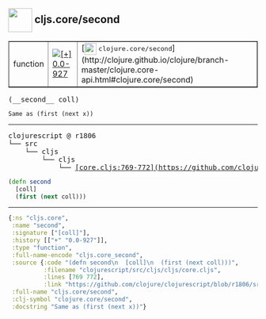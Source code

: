 ## <img width="48px" valign="middle" src="http://i.imgur.com/Hi20huC.png"> cljs.core/second

 <table border="1">
<tr>
<td>function</td>
<td><a href="https://github.com/cljsinfo/api-refs/tree/0.0-927"><img valign="middle" alt="[+] 0.0-927" src="https://img.shields.io/badge/+-0.0--927-lightgrey.svg"></a> </td>
<td>
[<img height="24px" valign="middle" src="http://i.imgur.com/1GjPKvB.png"> <samp>clojure.core/second</samp>](http://clojure.github.io/clojure/branch-master/clojure.core-api.html#clojure.core/second)
</td>
</tr>
</table>

 <samp>
(__second__ coll)<br>
</samp>

```
Same as (first (next x))
```

---

 <pre>
clojurescript @ r1806
└── src
    └── cljs
        └── cljs
            └── <ins>[core.cljs:769-772](https://github.com/clojure/clojurescript/blob/r1806/src/cljs/cljs/core.cljs#L769-L772)</ins>
</pre>

```clj
(defn second
  [coll]
  (first (next coll)))
```


---

```clj
{:ns "cljs.core",
 :name "second",
 :signature ["[coll]"],
 :history [["+" "0.0-927"]],
 :type "function",
 :full-name-encode "cljs.core_second",
 :source {:code "(defn second\n  [coll]\n  (first (next coll)))",
          :filename "clojurescript/src/cljs/cljs/core.cljs",
          :lines [769 772],
          :link "https://github.com/clojure/clojurescript/blob/r1806/src/cljs/cljs/core.cljs#L769-L772"},
 :full-name "cljs.core/second",
 :clj-symbol "clojure.core/second",
 :docstring "Same as (first (next x))"}

```

